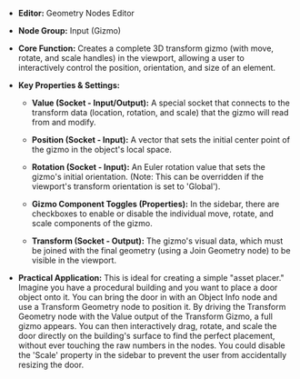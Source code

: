 - **Editor:** Geometry Nodes Editor
    
- **Node Group:** Input (Gizmo)
    
- **Core Function:** Creates a complete 3D transform gizmo (with move, rotate, and scale handles) in the viewport, allowing a user to interactively control the position, orientation, and size of an element.
    
- **Key Properties & Settings:**
    
    - **Value (Socket - Input/Output):** A special socket that connects to the transform data (location, rotation, and scale) that the gizmo will read from and modify.
        
    - **Position (Socket - Input):** A vector that sets the initial center point of the gizmo in the object's local space.
        
    - **Rotation (Socket - Input):** An Euler rotation value that sets the gizmo's initial orientation. (Note: This can be overridden if the viewport's transform orientation is set to 'Global').
        
    - **Gizmo Component Toggles (Properties):** In the sidebar, there are checkboxes to enable or disable the individual move, rotate, and scale components of the gizmo.
        
    - **Transform (Socket - Output):** The gizmo's visual data, which must be joined with the final geometry (using a Join Geometry node) to be visible in the viewport.
        
- **Practical Application:** This is ideal for creating a simple "asset placer." Imagine you have a procedural building and you want to place a door object onto it. You can bring the door in with an Object Info node and use a Transform Geometry node to position it. By driving the Transform Geometry node with the Value output of the Transform Gizmo, a full gizmo appears. You can then interactively drag, rotate, and scale the door directly on the building's surface to find the perfect placement, without ever touching the raw numbers in the nodes. You could disable the 'Scale' property in the sidebar to prevent the user from accidentally resizing the door.